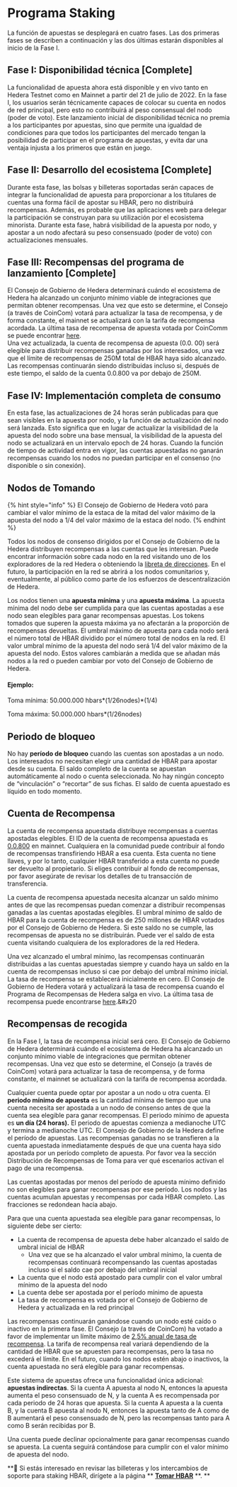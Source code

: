 # Programa Staking

La función de apuestas se desplegará en cuatro fases. Las dos primeras fases se describen a continuación y las dos últimas estarán disponibles al inicio de la Fase I.

## **Fase I: Disponibilidad técnica \[Complete]**

La funcionalidad de apuesta ahora está disponible y en vivo tanto en Hedera Testnet como en Mainnet a partir del 21 de julio de 2022. En la fase I, los usuarios serán técnicamente capaces de colocar su cuenta en nodos de red principal, pero esto no contribuirá al peso consensual del nodo (poder de voto). Este lanzamiento inicial de disponibilidad técnica no premia a los participantes por apuestas, sino que permite una igualdad de condiciones para que todos los participantes del mercado tengan la posibilidad de participar en el programa de apuestas, y evita dar una ventaja injusta a los primeros que están en juego.

## **Fase II: Desarrollo del ecosistema \[Complete]**

Durante esta fase, las bolsas y billeteras soportadas serán capaces de integrar la funcionalidad de apuesta para proporcionar a los titulares de cuentas una forma fácil de apostar su HBAR, pero no distribuirá recompensas. Además, es probable que las aplicaciones web para delegar la participación se construyan para su utilización por el ecosistema minorista. Durante esta fase, habrá visibilidad de la apuesta por nodo, y apostar a un nodo afectará su peso consensuado (poder de voto) con actualizaciones mensuales.

## **Fase III: Recompensas del programa de lanzamiento \[Complete]**

El Consejo de Gobierno de Hedera determinará cuándo el ecosistema de Hedera ha alcanzado un conjunto mínimo viable de integraciones que permitan obtener recompensas. Una vez que esto se determine, el Consejo (a través de CoinCom) votará para actualizar la tasa de recompensa, y de forma constante, el mainnet se actualizará con la tarifa de recompensa acordada. La última tasa de recompensa de apuesta votada por CoinComm se puede encontrar [here](https://hedera.com/blog/hedera-governing-council-votes-to-approve-changes-to-staking-algorithm).
\
Una vez actualizada, la cuenta de recompensa de apuesta (0.0. 00) será elegible para distribuir recompensas ganadas por los interesados, una vez que el límite de recompensas de 250M total de HBAR haya sido alcanzado. Las recompensas continuarán siendo distribuidas incluso si, después de este tiempo, el saldo de la cuenta 0.0.800 va por debajo de 250M.

## Fase IV: Implementación completa de consumo

En esta fase, las actualizaciones de 24 horas serán publicadas para que sean visibles en la apuesta por nodo, y la función de actualización del nodo será lanzada. Esto significa que en lugar de actualizar la visibilidad de la apuesta del nodo sobre una base mensual, la visibilidad de la apuesta del nodo se actualizará en un intervalo epoch de 24 horas. Cuando la función de tiempo de actividad entra en vigor, las cuentas apuestadas no ganarán recompensas cuando los nodos no puedan participar en el consenso (no disponible o sin conexión).

## **Nodos de Tomando**

{% hint style="info" %}
El Consejo de Gobierno de Hedera votó para cambiar el valor mínimo de la estaca de la mitad del valor máximo de la apuesta del nodo a 1/4 del valor máximo de la estaca del nodo.
{% endhint %}

Todos los nodos de consenso dirigidos por el Consejo de Gobierno de la Hedera distribuyen recompensas a las cuentas que les interesan. Puede encontrar información sobre cada nodo en la red visitando uno de los exploradores de la red Hedera o obteniendo la [libreta de direcciones](../../sdks-and-apis/rest-api.md#api-v1-network-nodes). En el futuro, la participación en la red se abrirá a los nodos comunitarios y, eventualmente, al público como parte de los esfuerzos de descentralización de Hedera.

Los nodos tienen una **apuesta mínima** y una **apuesta máxima**. La apuesta mínima del nodo debe ser cumplida para que las cuentas apostadas a ese nodo sean elegibles para ganar recompensas apuestas. Los tokens tomados que superen la apuesta máxima ya no afectarán a la proporción de recompensas devueltas. El umbral máximo de apuesta para cada nodo será el número total de HBAR dividido por el número total de nodos en la red. El valor umbral mínimo de la apuesta del nodo será 1/4 del valor máximo de la apuesta del nodo. Estos valores cambiarán a medida que se añadan más nodos a la red o pueden cambiar por voto del Consejo de Gobierno de Hedera.

#### Ejemplo:

Toma mínima: 50.000.000 hbars\*(1/26nodes)\*(1/4)

Toma máxima: 50.000.000 hbars\*(1/26nodes)

## **Periodo de bloqueo**

No hay **período de bloqueo** cuando las cuentas son apostadas a un nodo. Los interesados no necesitan elegir una cantidad de HBAR para apostar desde su cuenta. El saldo completo de la cuenta se apuestan automáticamente al nodo o cuenta seleccionada. No hay ningún concepto de “vinculación” o “recortar” de sus fichas. El saldo de cuenta apuestado es líquido en todo momento.

## **Cuenta de Recompensa**

La cuenta de recompensa apuestada distribuye recompensas a cuentas apostadas elegibles. El ID de la cuenta de recompensa apuestada es [0.0.800](https://hashscan.io/#/mainnet/account/0.0.800?type=) en mainnet. Cualquiera en la comunidad puede contribuir al fondo de recompensas transfiriendo HBAR a esa cuenta. Esta cuenta no tiene llaves, y por lo tanto, cualquier HBAR transferido a esta cuenta no puede ser devuelto al propietario. Si eliges contribuir al fondo de recompensas, por favor asegúrate de revisar los detalles de tu transacción de transferencia.

La cuenta de recompensa apuestada necesita alcanzar un saldo mínimo antes de que las recompensas puedan comenzar a distribuir recompensas ganadas a las cuentas apostadas elegibles. El umbral mínimo de saldo de HBAR para la cuenta de recompensa es de 250 millones de HBAR votados por el Consejo de Gobierno de Hedera. Si este saldo no se cumple, las recompensas de apuesta no se distribuirán. Puede ver el saldo de esta cuenta visitando cualquiera de los exploradores de la red Hedera.

Una vez alcanzado el umbral mínimo, las recompensas continuarán distribuidas a las cuentas apuestadas siempre y cuando haya un saldo en la cuenta de recompensas incluso si cae por debajo del umbral mínimo inicial. La tasa de recompensa se establecerá inicialmente en cero. El Consejo de Gobierno de Hedera votará y actualizará la tasa de recompensa cuando el Programa de Recompensas de Hedera salga en vivo. La última tasa de recompensa puede encontrarse [here](https://hedera.com/blog/hedera-governing-council-votes-to-approve-changes-to-staking-algorithm).&#x20

## **Recompensas de recogida**

En la Fase I, la tasa de recompensa inicial será cero. El Consejo de Gobierno de Hedera determinará cuándo el ecosistema de Hedera ha alcanzado un conjunto mínimo viable de integraciones que permitan obtener recompensas. Una vez que esto se determine, el Consejo (a través de CoinCom) votará para actualizar la tasa de recompensa, y de forma constante, el mainnet se actualizará con la tarifa de recompensa acordada.

Cualquier cuenta puede optar por apostar a un nodo u otra cuenta. El **periodo mínimo de apuesta** es la cantidad mínima de tiempo que una cuenta necesita ser apostada a un nodo de consenso antes de que la cuenta sea elegible para ganar recompensas. El periodo mínimo de apuesta es **un día (24 horas).** El periodo de apuestas comienza a medianoche UTC y termina a medianoche UTC. El Consejo de Gobierno de la Hedera define el período de apuestas. Las recompensas ganadas no se transfieren a la cuenta apuestada inmediatamente después de que una cuenta haya sido apostada por un período completo de apuesta. Por favor vea la sección Distribución de Recompensas de Toma para ver qué escenarios activan el pago de una recompensa.

Las cuentas apostadas por menos del período de apuesta mínimo definido no son elegibles para ganar recompensas por ese período. Los nodos y las cuentas acumulan apuestas y recompensas por cada HBAR completo. Las fracciones se redondean hacia abajo.

Para que una cuenta apuestada sea elegible para ganar recompensas, lo siguiente debe ser cierto:

- La cuenta de recompensa de apuesta debe haber alcanzado el saldo de umbral inicial de HBAR
  - Una vez que se ha alcanzado el valor umbral mínimo, la cuenta de recompensas continuará recompensando las cuentas apostadas incluso si el saldo cae por debajo del umbral inicial
- La cuenta que el nodo está apostado para cumplir con el valor umbral mínimo de la apuesta del nodo
- La cuenta debe ser apostada por el período mínimo de apuesta
- La tasa de recompensa es votada por el Consejo de Gobierno de Hedera y actualizada en la red principal

Las recompensas continuarán ganándose cuando un nodo esté caído o inactivo en la primera fase. El Consejo (a través de CoinCom) ha votado a favor de implementar un límite máximo de [2,5% anual de tasa de recompensa](https://hedera.com/blog/hedera-governing-council-votes-to-approve-changes-to-staking-algorithm). La tarifa de recompensa real variará dependiendo de la cantidad de HBAR que se apuesten para recompensas, pero la tasa no excederá el límite. En el futuro, cuando los nodos estén abajo o inactivos, la cuenta apuestada no será elegible para ganar recompensas.

Este sistema de apuestas ofrece una funcionalidad única adicional: **apuestas indirectas**. Si la cuenta A apuesta al nodo N, entonces la apuesta aumenta el peso consensuado de N, y la cuenta A es recompensada por cada periodo de 24 horas que apuesta. Si la cuenta A apuesta a la cuenta B, y la cuenta B apuesta al nodo N, entonces la apuesta tanto de A como de B aumentará el peso consensuado de N, pero las recompensas tanto para A como B serán recibidas por B.

Una cuenta puede declinar opcionalmente para ganar recompensas cuando se apuesta. La cuenta seguirá contándose para cumplir con el valor mínimo de apuesta del nodo.

\*\*📣 Si estás interesado en revisar las billeteras y los intercambios de soporte para staking HBAR, dirígete a la página \*\* [**Tomar HBAR**](stake-hbar.md) \*\*. \*\*
